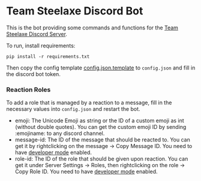 # Team Steelaxe Discord Bot

This is the bot providing some commands and functions for the [Team Steelaxe Discord Server](https://discord.gg/antielitz).

To run, install requirements:

```
pip install -r requirements.txt
```

Then copy the config template [config.json.template](config.json.template) to `config.json` and fill in the discord bot token.

### Reaction Roles

To add a role that is managed by a reaction to a message, fill in the necessary values into `config.json` and restart the bot.

* emoji: The Unicode Emoji as string or the ID of a custom emoji as int (without double quotes). You can get the custom emoji ID by sending \:emojiname: to any discord channel.
* message-id: The ID of the message that should be reacted to. You can get it by rightclicking on the message -> Copy Message ID. You need to have [developer mode](https://discord.com/developers/docs/game-sdk/store#application-test-mode) enabled.
* role-id: The ID of the role that should be given upon reaction. You can get it under Server Settings -> Roles, then rightclicking on the role -> Copy Role ID. You need to have [developer mode](https://discord.com/developers/docs/game-sdk/store#application-test-mode) enabled.
